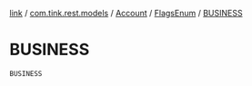 [link](../../../index.md) / [com.tink.rest.models](../../index.md) / [Account](../index.md) / [FlagsEnum](index.md) / [BUSINESS](./-b-u-s-i-n-e-s-s.md)

# BUSINESS

`BUSINESS`